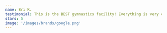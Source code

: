 ```yaml
---
name: Bri K.
testimonial: This is the BEST gymnastics facility! Everything is very clean, organized and the about is exceptional. Can’t wait to visit again!
stars: 5
image: '/images/brands/google.png'
---
```

